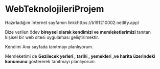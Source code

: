 # WebTeknolojileriProjem
<p>Hazırladığım İnternet sayfamın linki:https://b191210002.netlify.app/
<p> Bize verilen ödev <b>bireysel olarak kendimizi ve memleketlerimizi</b> tanıtan kişisel bir web sitesi uygulaması
geliştirimektir.
<p> Kendimi Ana sayfada tanıtmayı planlıyorum.  

<p> Memleketimi de <b>Gezilecek yerleri , tarihi , yemekleri ,ve harita üzerindeki konumunu</b> göstererek tanıtmayı planlıyorum.
